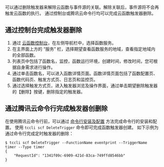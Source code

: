 可以通过删除触发器来解除云函数与事件源的关联。解除关联后，事件源将不会再触发云函数的执行。
通过控制台或腾讯云命令行均可以完成云函数触发器删除。

## 通过控制台完成触发器删除

1. 通过 [云函数控制台](https://console.cloud.tencent.com/scf)，在左侧导航栏中，选择函数服务。
2. 在主界面上方的 “服务” 栏，选择期望查看函数服务的地域，查看指定地域内的全部函数。
4. 列表页中包括了函数名，监控，函数运行环境，创建时间，修改时间，您可根据自身需求进行操作。
5. 通过单击函数名，可以进入函数详情页面。函数详情页面包括了函数配置页、函数代码页、触发方式页、日志页和监控页。
6. 通过选择触发方式页，进入触发器浏览及操作界面，通过单击期望删除触发器的【删除】按键，删除指定的触发器。

## 通过腾讯云命令行完成触发器创删除

在使用腾讯云命令行前，可以通过 [命令行安装及配置](https://cloud.tencent.com/document/product/440/6176) 方法完成命令行的安装和配置。
使用 `tccli scf DeleteTrigger` 命令即可完成函数触发器创建。
如下示例为通过命令行完成定时触发器的删除：

```
$ tccli scf DeleteTrigger --FunctionName eventprint --TriggerName timer --Type timer
{
    "RequestId": "1341f09c-6909-421d-83ca-749ffd8546bb"
}

```
